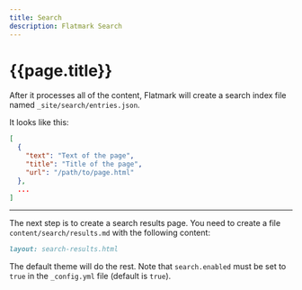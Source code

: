 ```yaml
---
title: Search
description: Flatmark Search
---
```


# {{page.title}}

After it processes all of the content, Flatmark will create a search index file 
named `_site/search/entries.json`.

It looks like this:

```json
[
  {
    "text": "Text of the page",
    "title": "Title of the page",
    "url": "/path/to/page.html"
  },
  ...
]
```

---

The next step is to create a search results page.
You need to create a file `content/search/results.md` with the following content:

```markdown
layout: search-results.html
```


The default theme will do the rest.
Note that `search.enabled` must be set to `true` in the `_config.yml` file (default is `true`).




